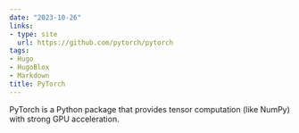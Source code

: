 ```yaml
---
date: "2023-10-26"
links:
- type: site
  url: https://github.com/pytorch/pytorch
tags:
- Hugo
- HugoBlox
- Markdown
title: PyTorch
---
```


PyTorch is a Python package that provides tensor computation (like NumPy) with strong GPU acceleration.

<!--more-->
